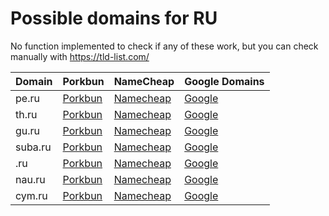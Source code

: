 # Possible domains for RU

No function implemented to check if any of these work, but you can check manually with https://tld-list.com/

| Domain | Porkbun | NameCheap | Google Domains |
|---|---|---|---|
| pe.ru | [Porkbun](https://porkbun.com/checkout/search?prb=e814663da1&tlds=&idnLanguage=&search=search&q=pe.ru) | [Namecheap](https://www.namecheap.com/domains/registration/results/?domain=pe.ru) | [Google](https://domains.google.com/registrar/search?searchTerm=pe.ru) |
| th.ru | [Porkbun](https://porkbun.com/checkout/search?prb=e814663da1&tlds=&idnLanguage=&search=search&q=th.ru) | [Namecheap](https://www.namecheap.com/domains/registration/results/?domain=th.ru) | [Google](https://domains.google.com/registrar/search?searchTerm=th.ru) |
| gu.ru | [Porkbun](https://porkbun.com/checkout/search?prb=e814663da1&tlds=&idnLanguage=&search=search&q=gu.ru) | [Namecheap](https://www.namecheap.com/domains/registration/results/?domain=gu.ru) | [Google](https://domains.google.com/registrar/search?searchTerm=gu.ru) |
| suba.ru | [Porkbun](https://porkbun.com/checkout/search?prb=e814663da1&tlds=&idnLanguage=&search=search&q=suba.ru) | [Namecheap](https://www.namecheap.com/domains/registration/results/?domain=suba.ru) | [Google](https://domains.google.com/registrar/search?searchTerm=suba.ru) |
| .ru | [Porkbun](https://porkbun.com/checkout/search?prb=e814663da1&tlds=&idnLanguage=&search=search&q=.ru) | [Namecheap](https://www.namecheap.com/domains/registration/results/?domain=.ru) | [Google](https://domains.google.com/registrar/search?searchTerm=.ru) |
| nau.ru | [Porkbun](https://porkbun.com/checkout/search?prb=e814663da1&tlds=&idnLanguage=&search=search&q=nau.ru) | [Namecheap](https://www.namecheap.com/domains/registration/results/?domain=nau.ru) | [Google](https://domains.google.com/registrar/search?searchTerm=nau.ru) |
| cym.ru | [Porkbun](https://porkbun.com/checkout/search?prb=e814663da1&tlds=&idnLanguage=&search=search&q=cym.ru) | [Namecheap](https://www.namecheap.com/domains/registration/results/?domain=cym.ru) | [Google](https://domains.google.com/registrar/search?searchTerm=cym.ru) |
